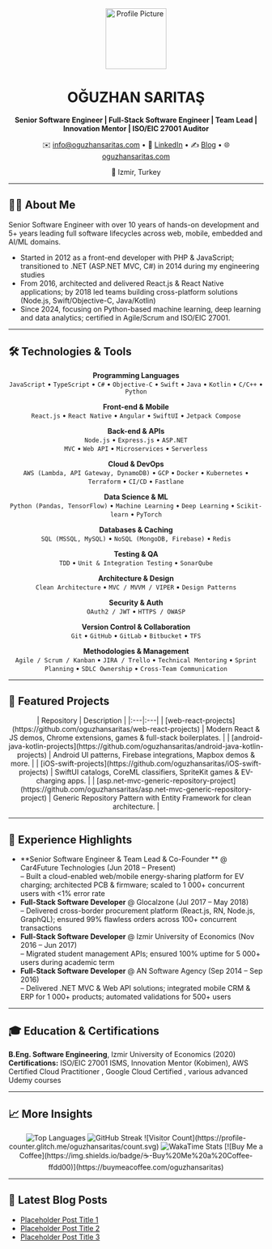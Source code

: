 <!-- Profile overview for OĞUZHAN SARITAŞ -->

<div align="center">
  <img src="https://github.com/oguzhansaritas.png" width="120" alt="Profile Picture" />
  <h1>OĞUZHAN SARITAŞ</h1>
  <p><strong>Senior Software Engineer | Full-Stack Software Engineer | Team Lead | Innovation Mentor | ISO/EIC 27001 Auditor</strong></p>
  <p>
    ✉️ <a href="mailto:info@oguzhansaritas.com">info@oguzhansaritas.com</a> •
    🔗 <a href="https://linkedin.com/in/legastive">LinkedIn</a> •
    ✍️ <a href="https://medium.com/@legastive">Blog</a> •
    🌐 <a href="https://oguzhansaritas.com">oguzhansaritas.com</a>
  </p>
  <p>📍 Izmir, Turkey</p>
</div>

---

## 👨‍💻 About Me  
Senior Software Engineer with over 10 years of hands-on development and 5+ years leading full software lifecycles across web, mobile, embedded and AI/ML domains.  
- Started in 2012 as a front-end developer with PHP & JavaScript; transitioned to .NET (ASP.NET MVC, C#) in 2014 during my engineering studies  
- From 2016, architected and delivered React.js & React Native applications; by 2018 led teams building cross-platform solutions (Node.js, Swift/Objective-C, Java/Kotlin)  
- Since 2024, focusing on Python-based machine learning, deep learning and data analytics; certified in Agile/Scrum and ISO/EIC 27001. 

---

## 🛠 Technologies & Tools  

<div align="center">

**Programming Languages**  
<code>JavaScript</code> • <code>TypeScript</code> • <code>C#</code> • <code>Objective-C</code> • <code>Swift</code> • <code>Java</code> • <code>Kotlin</code> • <code>C/C++</code> • <code>Python</code>

**Front-end & Mobile**  
<code>React.js</code> • <code>React Native</code> • <code>Angular</code> • <code>SwiftUI</code> • <code>Jetpack Compose</code>

**Back-end & APIs**  
<code>Node.js</code> • <code>Express.js</code> • <code>ASP.NET MVC</code> • <code>Web API</code> • <code>Microservices</code> • <code>Serverless</code>

**Cloud & DevOps**  
<code>AWS (Lambda, API Gateway, DynamoDB)</code> • <code>GCP</code> • <code>Docker</code> • <code>Kubernetes</code> • <code>Terraform</code> • <code>CI/CD</code> • <code>Fastlane</code>

**Data Science & ML**  
<code>Python (Pandas, TensorFlow)</code> • <code>Machine Learning</code> • <code>Deep Learning</code> • <code>Scikit-learn</code> • <code>PyTorch</code>

**Databases & Caching**  
<code>SQL (MSSQL, MySQL)</code> • <code>NoSQL (MongoDB, Firebase)</code> • <code>Redis</code>

**Testing & QA**  
<code>TDD</code> • <code>Unit & Integration Testing</code> • <code>SonarQube</code>

**Architecture & Design**  
<code>Clean Architecture</code> • <code>MVC / MVVM / VIPER</code> • <code>Design Patterns</code>

**Security & Auth**  
<code>OAuth2 / JWT</code> • <code>HTTPS / OWASP</code>

**Version Control & Collaboration**  
<code>Git</code> • <code>GitHub</code> • <code>GitLab</code> • <code>Bitbucket</code> • <code>TFS</code>

**Methodologies & Management**  
<code>Agile / Scrum / Kanban</code> • <code>JIRA / Trello</code> • <code>Technical Mentoring</code> • <code>Sprint Planning</code> • <code>SDLC Ownership</code> • <code>Cross-Team Communication</code>

</div>

---

## 📌 Featured Projects  

<div align="center">
| Repository | Description |
|:---|:---|
| [web-react-projects](https://github.com/oguzhansaritas/web-react-projects) | Modern React & JS demos, Chrome extensions, games & full-stack boilerplates. |
| [android-java-kotlin-projects](https://github.com/oguzhansaritas/android-java-kotlin-projects) | Android UI patterns, Firebase integrations, Mapbox demos & more. |
| [iOS-swift-projects](https://github.com/oguzhansaritas/iOS-swift-projects) | SwiftUI catalogs, CoreML classifiers, SpriteKit games & EV-charging apps. |
| [asp.net-mvc-generic-repository-project](https://github.com/oguzhansaritas/asp.net-mvc-generic-repository-project) | Generic Repository Pattern with Entity Framework for clean architecture. |
</div>

---

## 💼 Experience Highlights  
- **Senior Software Engineer & Team Lead & Co-Founder ** @ Car4Future Technologies (Jun 2018 – Present)  
  – Built a cloud-enabled web/mobile energy-sharing platform for EV charging; architected PCB & firmware; scaled to 1 000+ concurrent users with <1% error rate  
- **Full-Stack Software Developer** @ Glocalzone (Jul 2017 – May 2018)  
  – Delivered cross-border procurement platform (React.js, RN, Node.js, GraphQL); ensured 99% flawless orders across 100+ concurrent transactions  
- **Full-Stack Software Developer** @ Izmir University of Economics (Nov 2016 – Jun 2017)  
  – Migrated student management APIs; ensured 100% uptime for 5 000+ users during academic term  
- **Full-Stack Software Developer** @ AN Software Agency (Sep 2014 – Sep 2016)  
  – Delivered .NET MVC & Web API solutions; integrated mobile CRM & ERP for 1 000+ products; automated validations for 500+ users  

---

## 🎓 Education & Certifications  
**B.Eng. Software Engineering**, Izmir University of Economics (2020)  
**Certifications:** ISO/EIC 27001 ISMS, Innovation Mentor (Kobimen), AWS Certified Cloud Practitioner , Google Cloud Certified , various advanced Udemy courses  

---
## 📈 More Insights

<div align="center">
  <!-- Top Languages -->
  <img src="https://github-readme-stats.vercel.app/api/top-langs/?username=oguzhansaritas&layout=compact&theme=dark" alt="Top Languages" />
  <!-- Contribution Streak -->
  <img src="https://github-readme-streak-stats.herokuapp.com?user=oguzhansaritas&theme=dark" alt="GitHub Streak" />
  <!-- Visitor Count -->
  ![Visitor Count](https://profile-counter.glitch.me/oguzhansaritas/count.svg)
  <!-- WakaTime Stats -->
  <img src="https://github-readme-stats.vercel.app/api/wakatime?username=oguzhansaritas&theme=dark" alt="WakaTime Stats" />
  <!-- Sponsor Badge -->
  [![Buy Me a Coffee](https://img.shields.io/badge/☕️-Buy%20Me%20a%20Coffee-ffdd00)](https://buymeacoffee.com/oguzhansaritas)
</div>

---

## 📝 Latest Blog Posts  
- [Placeholder Post Title 1](#)  
- [Placeholder Post Title 2](#)  
- [Placeholder Post Title 3](#)  

